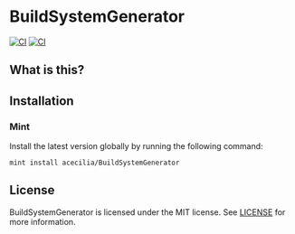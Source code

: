 # BuildSystemGenerator

[![CI](https://github.com/acecilia/BuildSystemGenerator/workflows/CI/badge.svg?branch=master)](https://github.com/acecilia/BuildSystemGenerator/actions)
[![CI](https://codecov.io/gh/acecilia/BuildSystemGenerator/branch/master/graph/badge.svg)](https://codecov.io/github/acecilia/BuildSystemGenerator)

## What is this?

## Installation

### Mint

Install the latest version globally by running the following command:

```shell
mint install acecilia/BuildSystemGenerator
```

## License

BuildSystemGenerator is licensed under the MIT license. See [LICENSE](LICENSE) for more information.